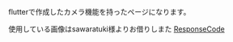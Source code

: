 flutterで作成したカメラ機能を持ったページになります。

使用している画像はsawaratuki様よりお借りしまた
[ResponseCode](https://github.com/SAWARATSUKI/KawaiiLogos/tree/main/ResponseCode)
